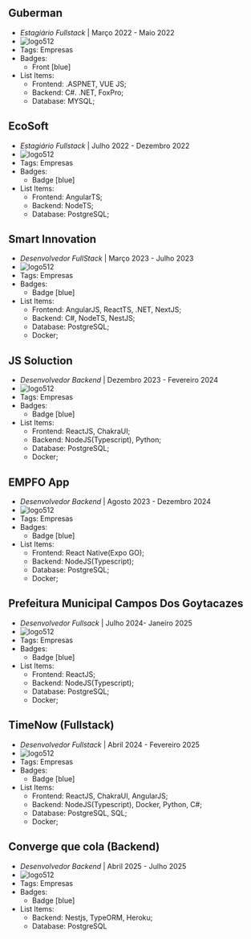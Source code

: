 ## Guberman
- *Estagiário Fullstack* | Março 2022 - Maio 2022
- ![logo512](../assets/guberman_logo.jpg)
- Tags: Empresas
- Badges:
  - Front [blue]
- List Items:
  - Frontend: .ASPNET, VUE JS;
  - Backend: C#. .NET, FoxPro;
  - Database: MYSQL;

## EcoSoft
- *Estagiário Fullstack* | Julho 2022 - Dezembro 2022
- ![logo512](../assets/ecosoft_solucoes_ambientais_logo.jpg)
- Tags: Empresas
- Badges:
  - Badge [blue]
- List Items:
  - Frontend: AngularTS;
  - Backend: NodeTS;
  - Database: PostgreSQL;

## Smart Innovation
- *Desenvolvedor FullStack* | Março 2023 - Julho 2023
- ![logo512](../assets/smartinnovationbr_logo.jpg)
- Tags: Empresas
- Badges:
  - Badge [blue]
- List Items:
  - Frontend: AngularJS, ReactTS, .NET, NextJS;
  - Backend: C#, NodeTS, NestJS;
  - Database: PostgreSQL;
  - Docker;

## JS Soluction
- *Desenvolvedor Backend* | Dezembro 2023 - Fevereiro 2024
- ![logo512](../assets/js_soluctions_logo.jpg)
- Tags: Empresas
- Badges:
  - Badge [blue]
- List Items:
  - Frontend: ReactJS, ChakraUI;
  - Backend: NodeJS(Typescript), Python;
  - Database: PostgreSQL;
  - Docker;

## EMPFO App
- *Desenvolvedor Backend* | Agosto 2023 - Dezembro 2024
- ![logo512](../assets/empfo.jpg)
- Tags: Empresas
- Badges:
  - Badge [blue]
- List Items:
  - Frontend: React Native(Expo GO);
  - Backend: NodeJS(Typescript);
  - Database: PostgreSQL;    
  - Docker;

## Prefeitura Municipal Campos Dos Goytacazes
- *Desenvolvedor Fullsack* | Julho 2024- Janeiro 2025
- ![logo512](../assets/android-chrome-512x512.png)
- Tags: Empresas
- Badges:
  - Badge [blue]
- List Items:
  - Frontend: ReactJS;
  - Backend: NodeJS(Typescript);
  - Database: PostgreSQL;    
  - Docker;  
  
## TimeNow (Fullstack)
- *Desenvolvedor Fullstack* | Abril 2024 - Fevereiro 2025
- ![logo512](../assets/timenow_logo.png)
- Tags: Empresas
- Badges:
  - Badge [blue]
- List Items:
  - Frontend: ReactJS, ChakraUI, AngularJS;
  - Backend: NodeJS(Typescript), Docker, Python, C#;
  - Database: PostgreSQL, SQL; 
  - Docker;

## Converge que cola (Backend)
- *Desenvolvedor Backend* | Abril 2025 - Julho 2025
- ![logo512](../assets/converge-que-cola.png)
- Tags: Empresas
- Badges:
  - Badge [blue]
- List Items:
  - Backend: Nestjs, TypeORM, Heroku;
  - Database: PostgreSQL
